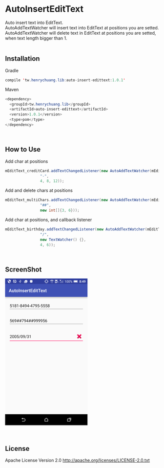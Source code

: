 # AutoInsertEditText
Auto insert text into EditText.<br/>
AutoAddTextWatcher will insert text into EditText at positions you are setted.<br/>
AutoAddTextWatcher will delete text in EditText at positions you are setted, when text length bigger than 1.
<br/><br/>

Installation
-----------
Gradle
```Java
compile 'tw.henrychuang.lib:auto-insert-edittext:1.0.1'
```
Maven
```Java
<dependency>
  <groupId>tw.henrychuang.lib</groupId>
  <artifactId>auto-insert-edittext</artifactId>
  <version>1.0.1</version>
  <type>pom</type>
</dependency>
```

<br/>

How to Use
-----------
Add char at positions
```Java
mEditText_creditCard.addTextChangedListener(new AutoAddTextWatcher(mEditText_creditCard,
                "-",
                4, 8, 12));
```

Add and delete chars at positions
```Java
mEditText_multiChars.addTextChangedListener(new AutoAddTextWatcher(mEditText_multiChars,
                "##",
                new int[]{3, 6}));
```

Add char at positions, and callback listener
```Java
mEditText_birthday.addTextChangedListener(new AutoAddTextWatcher(mEditText_birthday,
                "/",
                new TextWatcher() {},
                4, 6));
```

<br/>

ScreenShot
-----------
![](app/src/main/assets/demo_001.png)

<br/>

License
-------
Apache License Version 2.0
http://apache.org/licenses/LICENSE-2.0.txt
